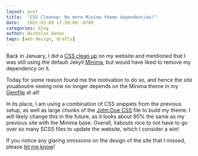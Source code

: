 ```yaml
---
layout: post
title:  "CSS Cleanup: No more Minima theme dependencies!"
date:   2021-03-09 17:50:00 -0700
categories: blog
author: Nicholas Danes
tags: [web design, drafts]
---
```


Back in January, I did a [CSS clean up](/blog/2021/01/13/CleaningUpMyCSS.html) on my website and mentioned that I was still using the default Jekyll [Minima](https://github.com/jekyll/minima), but would have liked to remove my dependency on it. 

Today for some reason found me the motivation to do so, and hence the site youaboutre seeing now no longer depends on the Minima theme in my [Gemfile](https://bundler.io/gemfile.html) at all! 

In its place, I am using a combination of CSS snippets from the previous setup, as well as large chunks of the [John Doe CSS](https://john-doe.neocities.org/) file to build my theme. I will likely change this in the future, as it looks about 90% the same as my previous site with the Minima base. Overall, itabouts nice to not have to go over so many SCSS files to update the website, which I consider a win!

If you notice any glaring omissions on the design of the site that I missed, please [let me know](/#contact)!

